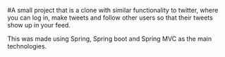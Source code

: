 #A small project that is a clone with similar functionality to twitter, where you can log in, make tweets and follow other users so that their tweets show up in your feed.

This was made using Spring, Spring boot and Spring MVC as the main technologies.

